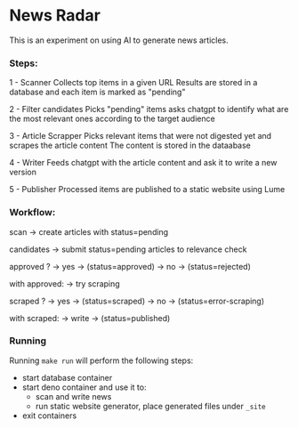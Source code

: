 # News Radar

This is an experiment on using AI to generate news articles.

### Steps:

1 - Scanner Collects top items in a given URL Results are stored in a database
and each item is marked as "pending"

2 - Filter candidates Picks "pending" items asks chatgpt to identify what are
the most relevant ones according to the target audience

3 - Article Scrapper Picks relevant items that were not digested yet and scrapes
the article content The content is stored in the dataabase

4 - Writer Feeds chatgpt with the article content and ask it to write a new
version

5 - Publisher Processed items are published to a static website using Lume

### Workflow:

scan -> create articles with status=pending

candidates -> submit status=pending articles to relevance check

approved ? -> yes -> (status=approved) -> no -> (status=rejected)

with approved: -> try scraping

scraped ? -> yes -> (status=scraped) -> no -> (status=error-scraping)

with scraped: -> write -> (status=published)

### Running

Running `make run` will perform the following steps:

- start database container
- start deno container and use it to:
  - scan and write news
  - run static website generator, place generated files under `_site`
- exit containers
